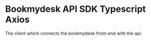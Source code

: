 # Bookmydesk API SDK Typescript Axios
The client which connects the bookmydesk front-end with the api.
